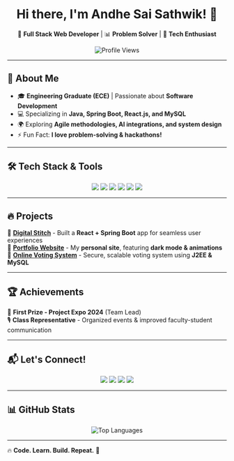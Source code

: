 <h1 align="center">Hi there, I'm Andhe Sai Sathwik! 👋</h1>

<p align="center">
  🚀 <b>Full Stack Web Developer</b> | 📊 <b>Problem Solver</b> | 🎯 <b>Tech Enthusiast</b>
</p>

<p align="center">
  <img src="https://komarev.com/ghpvc/?username=asaisathwik&label=Profile+Views&color=blueviolet&style=flat" alt="Profile Views" />
</p>

---

## 🚀 About Me
- 🎓 **Engineering Graduate (ECE)** | Passionate about **Software Development**
- 💻 Specializing in **Java, Spring Boot, React.js, and MySQL**
- 🌍 Exploring **Agile methodologies, AI integrations, and system design**
- ⚡ Fun Fact: **I love problem-solving & hackathons!**

---

## 🛠 Tech Stack & Tools
<p align="center">
  <img src="https://img.shields.io/badge/Java-ED8B00?style=for-the-badge&logo=java&logoColor=white" />
  <img src="https://img.shields.io/badge/Spring%20Boot-6DB33F?style=for-the-badge&logo=spring-boot&logoColor=white" />
  <img src="https://img.shields.io/badge/MySQL-4479A1?style=for-the-badge&logo=mysql&logoColor=white" />
  <img src="https://img.shields.io/badge/ReactJS-61DAFB?style=for-the-badge&logo=react&logoColor=black" />
  <img src="https://img.shields.io/badge/Bootstrap-7952B3?style=for-the-badge&logo=bootstrap&logoColor=white" />
  <img src="https://img.shields.io/badge/GitHub-181717?style=for-the-badge&logo=github&logoColor=white" />
</p>

---

## 🔥 Projects
📌 **[Digital Stitch](#)** - Built a **React + Spring Boot** app for seamless user experiences  
📌 **[Portfolio Website](#)** - My **personal site**, featuring **dark mode & animations**  
📌 **[Online Voting System](#)** - Secure, scalable voting system using **J2EE & MySQL**  

---

## 🏆 Achievements
🏅 **First Prize - Project Expo 2024** (Team Lead)  
🎙 **Class Representative** - Organized events & improved faculty-student communication  

---

## 📬 Let's Connect!
<p align="center">
  <a href="https://asaisathwik.github.io/portfolio"><img src="https://img.shields.io/badge/🌐%20Portfolio-000?style=for-the-badge" /></a>
  <a href="https://www.linkedin.com/in/asaisathwik"><img src="https://img.shields.io/badge/💼%20LinkedIn-blue?style=for-the-badge&logo=linkedin" /></a>
  <a href="https://github.com/asaisathwik"><img src="https://img.shields.io/badge/🐙%20GitHub-181717?style=for-the-badge&logo=github" /></a>
  <a href="mailto:andhesaisathwik@gmail.com"><img src="https://img.shields.io/badge/📧%20Email-D14836?style=for-the-badge&logo=gmail&logoColor=white" /></a>
</p>

---

## 📊 GitHub Stats
<p align="center">
<!--   <img src="https://github-readme-stats.vercel.app/api?username=asaisathwik&show_icons=true&theme=radical" alt="GitHub Stats" />
  <br /> -->
  <img src="https://github-readme-stats.vercel.app/api/top-langs/?username=asaisathwik&layout=compact&theme=radical" alt="Top Languages" />
</p>

---

🔥 **Code. Learn. Build. Repeat.** 🚀
